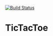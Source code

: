 [![Build Status](https://travis-ci.org/BakstraetisDrengir/TicTacToe.png)](https://travis-ci.org/BakstraetisDrengir/TicTacToe)
# TicTacToe
